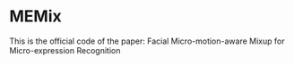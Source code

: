 # MEMix
This is the official code of the paper: Facial Micro-motion-aware Mixup for Micro-expression Recognition
